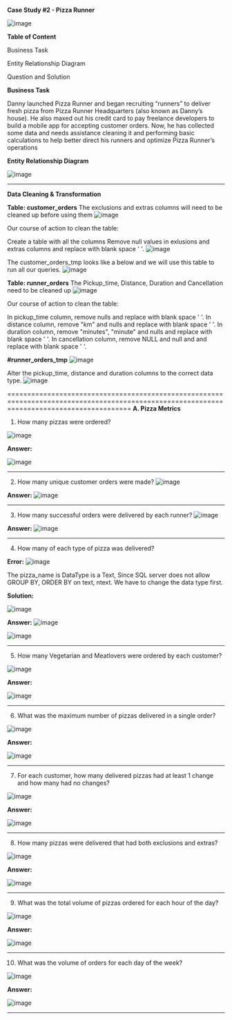 **Case Study #2 - Pizza Runner**

![image](https://github.com/user-attachments/assets/3d23f9a6-6927-4ae3-a4c5-3c0283dc6a46)

**Table of Content**

Business Task

Entity Relationship Diagram

Question and Solution

**Business Task**

Danny launched Pizza Runner and began recruiting “runners” to deliver fresh pizza from Pizza Runner Headquarters (also known as Danny’s house). He also maxed out his credit card to pay freelance developers to build a mobile app for accepting customer orders. Now, he has collected some data and needs assistance cleaning it and performing basic calculations to help better direct his runners and optimize Pizza Runner’s operations


**Entity Relationship Diagram**

![image](https://github.com/user-attachments/assets/f9e4093a-e0ca-4a15-ac86-307c374d2826)

-------------------------------------------------------------------------------------------------------------------------------------------

**Data Cleaning & Transformation**

**Table: customer_orders**
The exclusions and extras columns will need to be cleaned up before using them
![image](https://github.com/user-attachments/assets/c70b164b-e346-43cf-8fa7-51a2c60322fb)

Our course of action to clean the table:

Create a table with all the columns
Remove null values in exlusions and extras columns and replace with blank space ' '.
![image](https://github.com/user-attachments/assets/2d9ff284-6736-45a8-a7eb-f3083ab258f9)


The  customer_orders_tmp looks like a below and we will use this table to run all our queries.
![image](https://github.com/user-attachments/assets/41188a3d-2739-4c70-a2eb-b6fcd035fd9c)

**Table: runner_orders**
The Pickup_time, Distance, Duration and Cancellation need to be  cleaned up
![image](https://github.com/user-attachments/assets/a5b9867a-c407-4e8f-8579-0129a66a55c7)

Our course of action to clean the table:

In pickup_time column, remove nulls and replace with blank space ' '.
In distance column, remove "km" and nulls and replace with blank space ' '.
In duration column, remove "minutes", "minute" and nulls and replace with blank space ' '.
In cancellation column, remove NULL and null and and replace with blank space ' '.


**#runner_orders_tmp**
![image](https://github.com/user-attachments/assets/ebab35fb-59ca-480d-9cd0-1d0adcd542dc)

Alter the pickup_time, distance and duration columns to the correct data type.
![image](https://github.com/user-attachments/assets/f06ec1d6-6054-49b0-9f5a-7fc40e8b31a8)

===========================================================================================================================================
**A. Pizza Metrics**

1. How many pizzas were ordered?


![image](https://github.com/user-attachments/assets/0eb7fb1b-6dd8-4938-80e0-bcf77c0b728f)

**Answer:**

![image](https://github.com/user-attachments/assets/c1531dff-142c-4fd1-80df-ac6c4671057e)

-------------------------------------------------------------------------------------------------------------------------------------------
2. How many unique customer orders were made?
![image](https://github.com/user-attachments/assets/59f3e0d8-486c-44eb-a185-245288ee6025)

**Answer:**
![image](https://github.com/user-attachments/assets/f15e060f-90f0-41fe-b0a0-0d1351d95417)

----------------------------------------------------------------------------------------------------------------------------------------
3. How many successful orders were delivered by each runner?
![image](https://github.com/user-attachments/assets/15dc9c58-80b2-4158-85f0-da296ad1edb2)

**Answer:**
![image](https://github.com/user-attachments/assets/14db117a-73ce-422e-84f0-4632ffc1e331)

-------------------------------------------------------------------------------------------------------------------------------------------
4. How many of each type of pizza was delivered?

**Error:**
![image](https://github.com/user-attachments/assets/e5155c30-8eaa-4c04-9b7a-1d5e01b2c865)

The pizza_name is DataType is a Text, Since SQL server does not allow GROUP BY, ORDER BY on text, ntext. We have to change the data type first.

**Solution:**

![image](https://github.com/user-attachments/assets/c4f354e6-9f69-4dad-b735-6e6a4a9c47d8)


**Answer:**
![image](https://github.com/user-attachments/assets/5b60836e-de87-4b3a-90a9-319f71065c3d)

![image](https://github.com/user-attachments/assets/bf2b2271-992a-4647-9568-081b881b49e2)

------------------------------------------------------------------------------------------------------------------------------------------
5. How many Vegetarian and Meatlovers were ordered by each customer?

![image](https://github.com/user-attachments/assets/1853a6ee-bb58-4ae1-b5f6-2f0fdce874e7)

**Answer:**

![image](https://github.com/user-attachments/assets/ccd87a16-72c5-4c62-8712-7283af9bffef)

------------------------------------------------------------------------------------------------------------------------------------------
6. What was the maximum number of pizzas delivered in a single order?

![image](https://github.com/user-attachments/assets/d5075ec1-964e-4ba9-97e1-6977bd27358e)

**Answer:**

![image](https://github.com/user-attachments/assets/74982350-d9af-492f-a72a-09471d37db0b)

-----------------------------------------------------------------------------------------------------------------------------------------

7. For each customer, how many delivered pizzas had at least 1 change and how many had no changes?

![image](https://github.com/user-attachments/assets/0ba3425d-02e8-4711-89fc-138cdc9c4fa1)

**Answer:**

![image](https://github.com/user-attachments/assets/a91325d6-b222-43a8-9de7-184563c743ae)

------------------------------------------------------------------------------------------------------------------------------------------

8. How many pizzas were delivered that had both exclusions and extras?

![image](https://github.com/user-attachments/assets/8ae9cc0c-dd9a-4371-b14f-3936ce54273e)

**Answer:**

![image](https://github.com/user-attachments/assets/df42540f-abd7-4b9a-b446-7f349f6a5837)

-----------------------------------------------------------------------------------------------------------------------------------------

9. What was the total volume of pizzas ordered for each hour of the day?

![image](https://github.com/user-attachments/assets/9b3db75c-1a3e-4237-9664-793955e6c2a9)

**Answer:**

![image](https://github.com/user-attachments/assets/c2ee88f5-5332-4d89-8c17-060b864461e1)

------------------------------------------------------------------------------------------------------------------------------------------
10.  What was the volume of orders for each day of the week?

![image](https://github.com/user-attachments/assets/32acb3ee-2235-43a1-bddc-bc660e973c91)

**Answer:**

![image](https://github.com/user-attachments/assets/c3b776d9-fdb8-452b-b840-9001956358ea)

------------------------------------------------------------------------------------------------------------------------------------------
